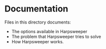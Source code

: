 # Documentation

Files in this directory documents: 
 - The options available in Harpsweeper
 - The problem that Harpsweeper tries to solve
 - How Harpsweeper works. 
